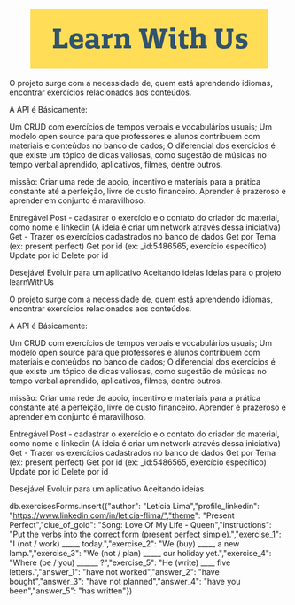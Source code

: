 <p align= ### Entendendo o projeto learnWithUs>

<p align="center">
<img src="https://github.com/Letiiciia/API_learnWithUs/blob/master/img/image-asset.png">
</p>

O projeto surge com a necessidade de, quem está aprendendo idiomas, encontrar exercícios relacionados aos conteúdos.

A API é Básicamente:

Um CRUD com exercícios de tempos verbais e  vocabulários usuais;
Um modelo open source para que professores e alunos contribuem com materiais e conteúdos no banco de dados;
O diferencial dos exercícios é que existe um tópico de dicas valiosas, como sugestão de músicas no tempo verbal aprendido, aplicativos, filmes, dentre outros.



missão:
Criar uma rede de apoio, incentivo e materiais para a prática constante até a perfeição, livre de custo financeiro. Aprender é prazeroso e aprender em conjunto é maravilhoso.


Entregável
Post - cadastrar o exercício e o contato do criador do material, como nome e linkedin (A ideia é criar um network através dessa iniciativa)
Get - Trazer os exercícios cadastrados no banco de dados
Get por Tema (ex: present perfect)
Get por id (ex: _id:5486565, exercício específico)
Update por id
Delete por id



Desejável
Evoluir para um aplicativo
Aceitando ideias
Ideias para o projeto learnWithUs

O projeto surge com a necessidade de, quem está aprendendo idiomas, encontrar exercícios relacionados aos conteúdos.

A API é Básicamente:

Um CRUD com exercícios de tempos verbais e  vocabulários usuais;
Um modelo open source para que professores e alunos contribuem com materiais e conteúdos no banco de dados;
O diferencial dos exercícios é que existe um tópico de dicas valiosas, como sugestão de músicas no tempo verbal aprendido, aplicativos, filmes, dentre outros.



missão:
Criar uma rede de apoio, incentivo e materiais para a prática constante até a perfeição, livre de custo financeiro. Aprender é prazeroso e aprender em conjunto é maravilhoso.


Entregável
Post - cadastrar o exercício e o contato do criador do material, como nome e linkedin (A ideia é criar um network através dessa iniciativa)
Get - Trazer os exercícios cadastrados no banco de dados
Get por Tema (ex: present perfect)
Get por id (ex: _id:5486565, exercício específico)
Update por id
Delete por id



Desejável
Evoluir para um aplicativo
Aceitando ideias


db.exercisesForms.insert({"author": "Letícia Lima","profile_linkedin": "https://www.linkedin.com/in/leticia-flima/","theme": "Present Perfect","clue_of_gold": "Song: Love Of My Life - Queen","instructions": "Put the verbs into the correct form (present perfect simple).","exercise_1": "I (not / work) _____ today.","exercise_2": "We (buy) _____ a new lamp.","exercise_3": "We (not / plan) _____ our holiday yet.","exercise_4": "Where (be / you) ______ ?","exercise_5": "He (write) ____ five letters.","answer_1": "have not worked","answer_2": "have bought","answer_3": "have not planned","answer_4": "have you been","answer_5": "has written"})